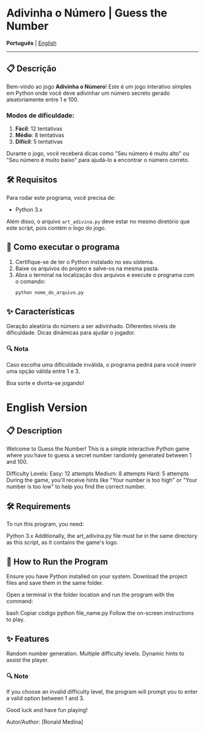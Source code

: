 # Adivinha o Número | Guess the Number

**Português** | [English](#english-version)

---

## 📋 Descrição

Bem-vindo ao jogo **Adivinha o Número**! Este é um jogo interativo simples em Python onde você deve adivinhar um número secreto gerado aleatoriamente entre 1 e 100.

### Modos de dificuldade:
1. **Fácil**: 12 tentativas
2. **Médio**: 8 tentativas
3. **Difícil**: 5 tentativas

Durante o jogo, você receberá dicas como "Seu número é muito alto" ou "Seu número é muito baixo" para ajudá-lo a encontrar o número correto.

## 🛠️ Requisitos

Para rodar este programa, você precisa de:
- Python 3.x

Além disso, o arquivo `art_adivina.py` deve estar no mesmo diretório que este script, pois contém o logo do jogo.

## 🚀 Como executar o programa

1. Certifique-se de ter o Python instalado no seu sistema.
2. Baixe os arquivos do projeto e salve-os na mesma pasta.
3. Abra o terminal na localização dos arquivos e execute o programa com o comando:
   ```bash
   python nome_do_arquivo.py

## ✨ Características
Geração aleatória do número a ser adivinhado.
Diferentes níveis de dificuldade.
Dicas dinâmicas para ajudar o jogador.

### 🔍 Nota
Caso escolha uma dificuldade inválida, o programa pedirá para você inserir uma opção válida entre 1 e 3.

Boa sorte e divirta-se jogando!

# English Version

## 📋 Description
Welcome to Guess the Number! This is a simple interactive Python game where you have to guess a secret number randomly generated between 1 and 100.

Difficulty Levels:
Easy: 12 attempts
Medium: 8 attempts
Hard: 5 attempts
During the game, you'll receive hints like "Your number is too high" or "Your number is too low" to help you find the correct number.

## 🛠️ Requirements
To run this program, you need:

Python 3.x
Additionally, the art_adivina.py file must be in the same directory as this script, as it contains the game's logo.

## 🚀 How to Run the Program
Ensure you have Python installed on your system.
Download the project files and save them in the same folder.

Open a terminal in the folder location and run the program with the command:

bash
Copiar código
python file_name.py
Follow the on-screen instructions to play.

## ✨ Features
Random number generation.
Multiple difficulty levels.
Dynamic hints to assist the player.

### 🔍 Note
If you choose an invalid difficulty level, the program will prompt you to enter a valid option between 1 and 3.

Good luck and have fun playing!

Autor/Author: [Ronald Medina]